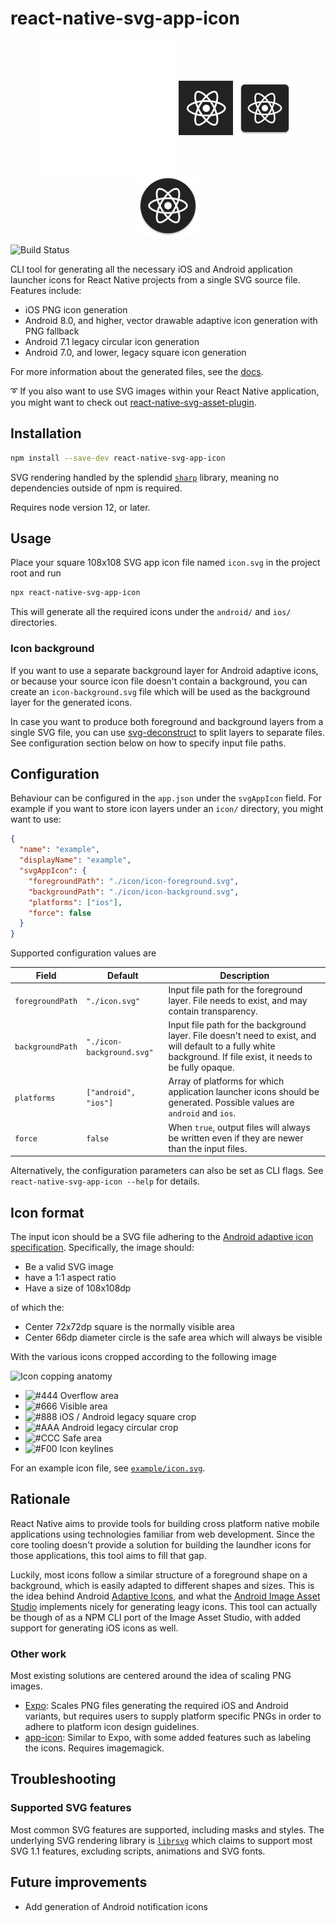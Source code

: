 # react-native-svg-app-icon

<p align="center">
  <img alt="Android adaptive icon"
    align="middle"
    src="src/__tests__/fixtures/example/icon.svg" />
  <img alt="iOS icon"
    align="middle"
    src="src/__tests__/fixtures/example/ios/example/Images.xcassets/AppIcon.appiconset/iphone-29@3x.png" />
  <img alt="Android legacy square icon"
    align="middle"
    src="src/__tests__/fixtures/example/android/app/src/main/res/mipmap-xhdpi/ic_launcher.png" />
  <img alt="Android legacy round icon"
    align="middle"
    src="src/__tests__/fixtures/example/android/app/src/main/res/mipmap-xhdpi/ic_launcher_round.png" />
</p>

![Build Status](https://github.com/aeirola/react-native-svg-app-icon/actions/workflows/main.yml/badge.svg?branch=master)

CLI tool for generating all the necessary iOS and Android application launcher icons for React Native projects from a single SVG source file. Features include:

- iOS PNG icon generation
- Android 8.0, and higher, vector drawable adaptive icon generation with PNG fallback
- Android 7.1 legacy circular icon generation
- Android 7.0, and lower, legacy square icon generation

For more information about the generated files, see the [docs](docs/generated_files.md).

:curly_loop: If you also want to use SVG images within your React Native application, you might want to check out [react-native-svg-asset-plugin](https://github.com/aeirola/react-native-svg-asset-plugin).

## Installation

```bash
npm install --save-dev react-native-svg-app-icon
```

SVG rendering handled by the splendid [`sharp`](https://github.com/lovell/sharp) library, meaning no dependencies outside of npm is required.

Requires node version 12, or later.

## Usage

Place your square 108x108 SVG app icon file named `icon.svg` in the project root and run

```bash
npx react-native-svg-app-icon
```

This will generate all the required icons under the `android/` and `ios/` directories.

### Icon background

If you want to use a separate background layer for Android adaptive icons, or because your source icon file doesn't contain a background, you can create an `icon-background.svg` file which will be used as the background layer for the generated icons.

In case you want to produce both foreground and background layers from a single SVG file, you can use [svg-deconstruct](https://github.com/not-fred/svg-deconstruct) to split layers to separate files. See configuration section below on how to specify input file paths.

## Configuration

Behaviour can be configured in the `app.json` under the `svgAppIcon` field. For example if you want to store icon layers under an `icon/` directory, you might want to use:

```json
{
  "name": "example",
  "displayName": "example",
  "svgAppIcon": {
    "foregroundPath": "./icon/icon-foreground.svg",
    "backgroundPath": "./icon/icon-background.svg",
    "platforms": ["ios"],
    "force": false
  }
}
```

Supported configuration values are

| Field            | Default                   | Description                                                                                                                                                     |
| ---------------- | ------------------------- | --------------------------------------------------------------------------------------------------------------------------------------------------------------- |
| `foregroundPath` | `"./icon.svg"`            | Input file path for the foreground layer. File needs to exist, and may contain transparency.                                                                    |
| `backgroundPath` | `"./icon-background.svg"` | Input file path for the background layer. File doesn't need to exist, and will default to a fully white background. If file exist, it needs to be fully opaque. |
| `platforms`      | `["android", "ios"]`      | Array of platforms for which application launcher icons should be generated. Possible values are `android` and `ios`.                                           |
| `force`          | `false`                   | When `true`, output files will always be written even if they are newer than the input files.                                                                   |

Alternatively, the configuration parameters can also be set as CLI flags. See `react-native-svg-app-icon --help` for details.

## Icon format

The input icon should be a SVG file adhering to the [Android adaptive icon specification](https://developer.android.com/guide/practices/ui_guidelines/icon_design_adaptive). Specifically, the image should:

- Be a valid SVG image
- have a 1:1 aspect ratio
- Have a size of 108x108dp

of which the:

- Center 72x72dp square is the normally visible area
- Center 66dp diameter circle is the safe area which will always be visible

With the various icons cropped according to the following image

![Icon copping anatomy](cropping.svg)

- ![#444](https://placehold.it/15/444?text=+) Overflow area
- ![#666](https://placehold.it/15/666?text=+) Visible area
- ![#888](https://placehold.it/15/888?text=+) iOS / Android legacy square crop
- ![#AAA](https://placehold.it/15/AAA?text=+) Android legacy circular crop
- ![#CCC](https://placehold.it/15/CCC?text=+) Safe area
- ![#F00](https://placehold.it/15/F00?text=+) Icon keylines

For an example icon file, see [`example/icon.svg`](example/icon.svg).

## Rationale

React Native aims to provide tools for building cross platform native mobile applications using technologies familiar from web development. Since the core tooling doesn't provide a solution for building the laundher icons for those applications, this tool aims to fill that gap.

Luckily, most icons follow a similar structure of a foreground shape on a background, which is easily adapted to different shapes and sizes. This is the idea behind Android [Adaptive Icons](https://developer.android.com/guide/practices/ui_guidelines/icon_design_adaptive), and what the [Android Image Asset Studio](https://developer.android.com/studio/write/image-asset-studio) implements nicely for generating leagy icons. This tool can actually be though of as a NPM CLI port of the Image Asset Studio, with added support for generating iOS icons as well.

### Other work

Most existing solutions are centered around the idea of scaling PNG images.

- [Expo](https://docs.expo.io/versions/latest/guides/app-icons/): Scales PNG files generating the required iOS and Android variants, but requires users to supply platform specific PNGs in order to adhere to platform icon design guidelines.
- [app-icon](https://github.com/dwmkerr/app-icon): Similar to Expo, with some added features such as labeling the icons. Requires imagemagick.

## Troubleshooting

### Supported SVG features

Most common SVG features are supported, including masks and styles. The underlying SVG rendering library is [`librsvg`](https://developer.gnome.org/rsvg/stable/rsvg.html) which claims to support most SVG 1.1 features, excluding scripts, animations and SVG fonts.

## Future improvements

- Add generation of Android notification icons
